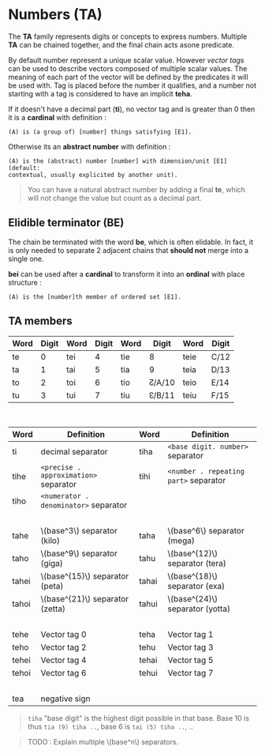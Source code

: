 # Numbers (TA)

The **TA** family represents digits or concepts to express numbers.  Multiple
**TA** can be chained together, and the final chain acts asone predicate.

By default number represent a unique scalar value. However *vector tags* can be
used to describe vectors composed of multiple scalar values. The meaning of each
part of the vector will be defined by the predicates it will be used with. Tag
is placed before the number it qualifies, and a number not starting with a tag
is considered to have an implicit **teha**.

If it doesn't have a decimal part (**ti**), no vector tag and is greater than 0
then it is a **cardinal** with definition :

```eng
(A) is (a group of) [number] things satisfying [E1].
```

Otherwise its an **abstract number** with definition :

```eng
(A) is the (abstract) number [number] with dimension/unit [E1] (default:
contextual, usually explicited by another unit).
```

> You can have a natural abstract number by adding a final **te**, which will
> not change the value but count as a decimal part.

## Elidible terminator (BE)

The chain be terminated with the word **be**, which is often elidable. In fact,
it is only needed to separate 2 adjacent chains that **should not** merge into a
single one.

**bei** can be used after a **cardinal** to transform it into an **ordinal**
with place structure :

```eng
(A) is the [number]th member of ordered set [E1].
```

## TA members

| Word | Digit | Word | Digit | Word | Digit  | Word | Digit |
| ---- | ----- | ---- | ----- | ---- | ------ | ---- | ----- |
| te   | 0     | tei  | 4     | tie  | 8      | teie | C/12  |
| ta   | 1     | tai  | 5     | tia  | 9      | teia | D/13  |
| to   | 2     | toi  | 6     | tio  | ↊/A/10 | teio | E/14  |
| tu   | 3     | tui  | 7     | tiu  | ↋/B/11 | teiu | F/15  |

&nbsp;

| Word  | Definition                            | Word  | Definition                            |
| ----- | ------------------------------------- | ----- | ------------------------------------- |
| ti    | decimal separator                     | tiha  | `<base digit. number>` separator      |
| tihe  | `<precise . approximation>` separator | tihi  | `<number . repeating part>` separator |
| tiho  | `<numerator . denominator>` separator |       |                                       |
|       |                                       |       | &nbsp;                                |
| tahe  | \\(base^3\\) separator (kilo)         | taha  | \\(base^6\\) separator (mega)         |
| taho  | \\(base^9\\) separator (giga)         | tahu  | \\(base^{12}\\) separator (tera)      |
| tahei | \\(base^{15}\\) separator (peta)      | tahai | \\(base^{18}\\) separator (exa)       |
| tahoi | \\(base^{21}\\) separator (zetta)     | tahui | \\(base^{24}\\) separator (yotta)     |
|       |                                       |       | &nbsp;                                |
| tehe  | Vector tag 0                          | teha  | Vector tag 1                          |
| teho  | Vector tag 2                          | tehu  | Vector tag 3                          |
| tehei | Vector tag 4                          | tehai | Vector tag 5                          |
| tehoi | Vector tag 6                          | tehui | Vector tag 7                          |
|       |                                       |       | &nbsp;                                |
| tea   | negative sign                         |       |                                       |

> `tiha` "base digit" is the highest digit possible in that base. Base 10 is
> thus `tia (9) tiha ..`, base 6 is `tai (5) tiha ..`, ..

> TODO : Explain multiple \\(base^n\\) separators.

